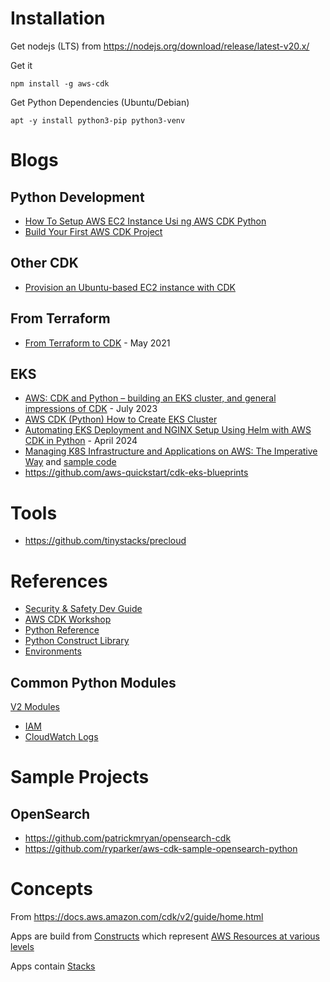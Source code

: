 # Installation
Get nodejs (LTS) from https://nodejs.org/download/release/latest-v20.x/

Get it
```
npm install -g aws-cdk

```

Get Python Dependencies (Ubuntu/Debian)

```
apt -y install python3-pip python3-venv
```

# Blogs
## Python Development
- [How To Setup AWS EC2 Instance Usi ng AWS CDK Python](https://unbiased-coder.com/setup-aws-ec2-instance-cdk-python/)
- [Build Your First AWS CDK Project](https://towardsdatascience.com/build-your-first-aws-cdk-project-18b1fee2ed2d) 

## Other CDK
- [Provision an Ubuntu-based EC2 instance with CDK](https://loige.co/provision-ubuntu-ec2-with-cdk/)

## From Terraform
- [From Terraform to CDK](https://medium.com/carsales-dev/from-terrafrom-to-cdk-our-journey-of-migrating-existing-aws-resource-to-cdk-managed-f533416a4254) - May 2021

## EKS
- [AWS: CDK and Python – building an EKS cluster, and general impressions of CDK](https://rtfm.co.ua/en/aws-cdk-and-python-building-an-eks-cluster-and-general-impressions-of-cdk/) - July 2023
- [AWS CDK (Python) How to Create EKS Cluster](https://ramasankarmolleti.com/2021/02/25/aws-cdk-python-how-to-create-eks-cluster/)
- [Automating EKS Deployment and NGINX Setup Using Helm with AWS CDK in Python](https://dev.to/marocz/automating-eks-deployment-and-nginx-setup-using-helm-with-aws-cdk-in-python-27mn) - April 2024
- [Managing K8S Infrastructure and Applications on AWS: The Imperative Way](https://xebia.com/blog/managing-k8s-infrastructure-and-applications-on-aws/) and [sample code](https://github.com/binxio/aws-cdk-and-cdk8s-example-project)
- https://github.com/aws-quickstart/cdk-eks-blueprints

# Tools 
- https://github.com/tinystacks/precloud

# References
- [Security & Safety Dev Guide](https://github.com/aws/aws-cdk/wiki/Security-And-Safety-Dev-Guide)
- [AWS CDK Workshop](https://cdkworkshop.com/)
- [Python Reference](https://docs.aws.amazon.com/cdk/api/v2/python/index.html)
- [Python Construct Library](https://docs.aws.amazon.com/cdk/api/v2/python/aws_cdk.aws_ec2/README.html)
- [Environments](https://docs.aws.amazon.com/cdk/v2/guide/environments.html)

## Common Python Modules 

[V2 Modules](https://docs.aws.amazon.com/cdk/api/v2/python/modules.html)

- [IAM](https://docs.aws.amazon.com/cdk/api/v2/python/aws_cdk.aws_iam/README.html)
- [CloudWatch Logs](https://docs.aws.amazon.com/cdk/api/v2/python/aws_cdk.aws_logs/README.html)


# Sample Projects



## OpenSearch
- https://github.com/patrickmryan/opensearch-cdk
- https://github.com/ryparker/aws-cdk-sample-opensearch-python



# Concepts
From https://docs.aws.amazon.com/cdk/v2/guide/home.html

Apps are build from [Constructs](https://docs.aws.amazon.com/cdk/v2/guide/constructs.html) which represent [AWS Resources at various levels](https://docs.aws.amazon.com/cdk/api/v2/docs/aws-construct-library.html)

Apps contain [Stacks](https://docs.aws.amazon.com/cdk/v2/guide/apps.html)




